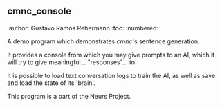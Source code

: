 cmnc_console
-----------
:author: Gustavo Ramos Rehermann
:toc:
:numbered:

A demo program which demonstrates _cmnc_'s sentence generation.

It provides a console from which you may give prompts to an AI, which it will
try to give meaningful... "responses"... to.

It is possible to load text conversation logs to train the AI, as well as save
and load the state of its 'brain'.

This program is a part of the Neurs Project.
